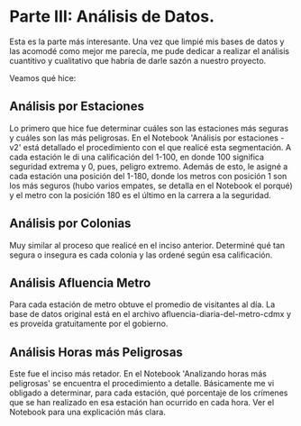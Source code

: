 # Parte III: Análisis de Datos. 

Esta es la parte más interesante. Una vez que limpié mis bases de datos y las acomodé como mejor me parecía, me pude dedicar a realizar el análisis cuantitivo y cualitativo que habría de darle sazón a nuestro proyecto. 

Veamos qué hice:

## Análisis por Estaciones

Lo primero que hice fue determinar cuáles son las estaciones más seguras y cuáles son las más peligrosas. En el Notebook 'Análisis por estaciones -v2' está detallado el procedimiento con el que realicé esta segmentación. A cada estación le di una calificación del 1-100, en donde 100 significa seguridad extrema y 0, pues, peligro extremo. Además de esto, le asigné a cada estación una posición del 1-180, donde los metros con posición 1 son los más seguros (hubo varios empates, se detalla en el Notebook el porqué) y el metro con la posición 180 es el último en la carrera a la seguridad. 

## Análisis por Colonias

Muy similar al proceso que realicé en el inciso anterior. Determiné qué tan segura o insegura es cada colonia y las ordené según esa calificación. 

## Análisis Afluencia Metro

Para cada estación de metro obtuve el promedio de visitantes al día. La base de datos original está en el archivo afluencia-diaria-del-metro-cdmx y es proveída gratuitamente por el gobierno. 

## Análisis Horas más Peligrosas

Este fue el inciso más retador. En el Notebook 'Analizando horas más peligrosas' se encuentra el procedimiento a detalle. Básicamente me vi obligado a determinar, para cada estación, qué porcentaje de los crímenes que se han realizado en esa estación han ocurrido en cada hora. Ver el Notebook para una explicación más clara.  



